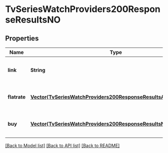 # TvSeriesWatchProviders200ResponseResultsNO


## Properties
Name | Type | Description | Notes
------------ | ------------- | ------------- | -------------
**link** | **String** |  | [optional] [default to nothing]
**flatrate** | [**Vector{TvSeriesWatchProviders200ResponseResultsARFlatrateInner}**](TvSeriesWatchProviders200ResponseResultsARFlatrateInner.md) |  | [optional] [default to nothing]
**buy** | [**Vector{TvSeriesWatchProviders200ResponseResultsNOBuyInner}**](TvSeriesWatchProviders200ResponseResultsNOBuyInner.md) |  | [optional] [default to nothing]


[[Back to Model list]](../README.md#models) [[Back to API list]](../README.md#api-endpoints) [[Back to README]](../README.md)


